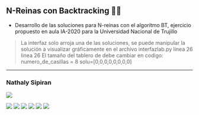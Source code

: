 ## N-Reinas con Backtracking  🏳️‍🌈 



- Desarrollo de las soluciones para N-reinas con el algoritmo BT, ejercicio propuesto en aula IA-2020 para la Universidad Nacional de Trujillo
> La interfaz solo arroja una de las soluciones, se puede manipular la solución a visualizar gráficamente en el archivo interfazlab.py linea 26
linea 26
El tamaño del tablero de debe cambiar en codigo:
    numero_de_casillas = 8
    solu=[0,0,0,0,0,0,0,0]
------------


### Nathaly Sipiran

 ![](https://i.ibb.co/M5HvzgV/mano-1.png) 

![](https://img.shields.io/github/stars/pandao/editor.md.svg) ![](https://img.shields.io/github/forks/pandao/editor.md.svg) ![](https://img.shields.io/github/tag/pandao/editor.md.svg) ![](https://img.shields.io/github/release/pandao/editor.md.svg) ![](https://img.shields.io/github/issues/pandao/editor.md.svg) ![](https://img.shields.io/bower/v/editor.md.svg)

